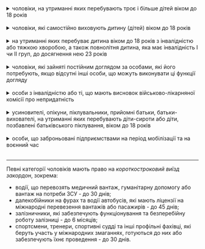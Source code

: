



<details>
<summary>чоловіки, на утриманні яких перебувають троє і більше дітей віком до 18 років</summary></br> 


Необхідно надати хоча б один з документів, які засвідчують народження трьох або більше дітей (можуть бути нотаріально завірені копії): 


- свідоцтва про нарождення всіх дітей;

- свідоцтво про реєстрацію шлюбу з матір'ю дітей та свідоцтва народження дітей;

- посвідчення батька багатодітної сім'ї;

- рішення суду про розірвання шлюбу та визначення місця проживання дітей з батьком;

- рішення суду про розірвання шлюбу та рішення органу опіки та піклування про визначення місця проживання дітей з батьком.


Виїзжати можна не в супроводі дітей.


Також можуть виїхати чоловіки, які їдуть з двома дітьми та вагітною дружиною, вагітність якої повинна бути підтверджена довідкою; строк має бути від 35 тижнів. 


Варто звернути увагу, що у разі, коли батько не проживає зі дружиною та дітьми однією сім'єю, він повинен також надати документ, який підтверджує, що він утримує дітей (рішення суду про призначення аліментів на утримання дитини (дітей) та довідка з виконавчої служби про відсутність заборгованості зі сплати аліментів, розміру сплати таких аліментів тощо).


</details>
</br>

<details>
<summary>чоловіки, які самостійно виховують дитину (дітей) віком до 18 років </summary></br> 

   Потрібно надати:
   - свідоцтво про народження дитини;
   - свідоцтво про смерть матері дитини (або рішення суду про позбавлення матері батьківських прав, відібрання дитини у матері без позбавлення її батьківських прав, рішення суду про визнання матері безвісти відсутньою, рішення суду про оголошення матері померлою).


   Варто звернути увагу, що чоловік, який одружився знову, вже не буде вважатися особою, яка самостійно виховує дитину/дітей.

</details>
</br>

<details>
<summary>на утриманні яких перебуває дитина віком до 18 років з інвалідністю або тяжкою хворобою, а також повнолітня дитина, яка має інвалідність І чи ІІ груп, до досягнення нею 23 років </summary></br> 

Необхідно мати:

- свідоцтво про народження дитини;
- свідоцтво про реєстрацію шлюбу з матір'ю дитини; 
- документи, що підтверджують інвалідність або хворобу.
</details>
</br>

<details>
<summary> чоловіки, які зайняті постійним доглядом за особами, які його потребують, якщо відсутні інші особи, що можуть виконувати ці функції догляду</summary></br>

Необхідно надати довідку про отримання компенсації особі, зайнятій постійним доглядом (може бути видана лише за зареєстрованим місцем проживання)/ рішення суду/ довідку МСЕК.

Виїзд неможливий без хворого.

Виїхати з метоб супроводу можна тільки єдиноразово на період дії воєнного стану.

Не передбачено право на перетин державного кордону військовозобов’язаними для супроводу осіб з інвалідністю ІІІ групи.
    
</details>
</br>


<details>
<summary>
особи з інвалідністю або ті, що мають висновок військово-лікарняної комісії про непридатність</summary></br>

Особи з інвалідністю мають надати: довідку до акта огляду медико-соціальною експертною комісією/ посвічення, що підтвержує інвалідність/ пенсійне посвічення (за інвалідністю)/ посвічення про призначення соціальної допомоги у зв'язку з інвалідністю/ довідка про отримання пільг особами з інвалідністю.

Чоловіки, яких військово-лікарська визнала тимчасово непридатними до військової служби за станом здоров'я (до шести місяців), після закінчення цього терміну мають знову пройти комісію.

Варто звернути увагу, що документи, отримані в територіальних центрах комплектування та соціальної підтримки (ТЦК та СП) з відміткою "знятий з військового обліку", не підтверджують інвалідність чи непридатність до військової служби.

</details>
</br>

<details>
<summary>усиновителі, опікуни, піклувальники, прийомні батьки, батьки-вихователі, на утриманні яких перебувають діти-сироти або діти, позбавлені батьківського піклування, віком до 18 років </summary></br>

Необхідно мати документ, який підтверджує усиновлення, опікунство, піклування (рішення суду, довідка з органів опіки та піклування, посвідчення).

</details>
</br>


<details>
<summary>
особи, що заброньовані підприємствами на період мобілізації та на воєнний час </summary></br>
Необхідно надати посвідчення про відстрочку від призову (бронь) та документи про відрядження.

</details>
</br>

***



Певні категорії чоловіків мають право на *короткостроковий виїзд закордон*, зокрема:

- водії, що перевозять медичний вантаж, гуманітарну допомогу або вантаж на потреби ЗСУ - до 30 днів;
- далекобійники на фурах та водії автобусів, які мають ліцензії на міжнародні перевезення вантажів або пасажирів - до 45 днів; 
- залізничники, які забезпечують функціонування та безперебійну роботу залізниці - до 6 місяців;
- спортсмени, тренери, спортивні судді та інші профільні фахівці, які беруть участь у міжнародних змаганнях, готуються до них або забезпечують їхнє проведення - до 30 днів. 